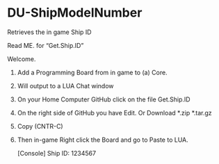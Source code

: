 # DU-ShipModelNumber
Retrieves the in game Ship ID


Read ME. for “Get.Ship.ID”

Welcome.

1) Add a Programming Board from in game to (a) Core.
2) Will output to a LUA Chat window
3) On your Home Computer GitHub click on the file Get.Ship.ID
4) On the right side of GitHub you have Edit. Or Download *.zip *.tar.gz
6) Copy (CNTR-C) 
7) Then in-game Right click the Board and go to Paste to LUA.

		
	  [Console]	Ship ID: 1234567
